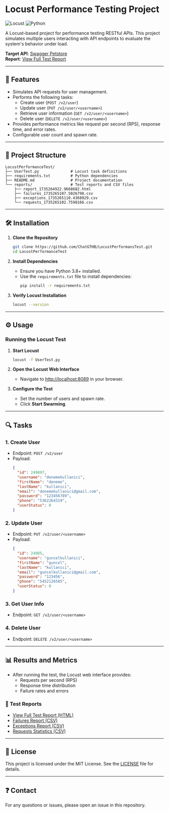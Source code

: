 # Locust Performance Testing Project

![Locust](https://img.shields.io/badge/Locust-Performance_Testing-2D6DB5?style=for-the-badge)
![Python](https://img.shields.io/badge/Python-3776AB?style=for-the-badge&logo=python&logoColor=white)

A Locust-based project for performance testing RESTful APIs. This project simulates multiple users interacting with API endpoints to evaluate the system's behavior under load.

**Target API**: [Swagger Petstore](https://petstore.swagger.io)  
**Report**: [View Full Test Report](./reports/report_1735264922.9668682.html)

---

## 🚀 Features

- Simulates API requests for user management.
- Performs the following tasks:
  - Create user (`POST /v2/user`)
  - Update user (`PUT /v2/user/<username>`)
  - Retrieve user information (`GET /v2/user/<username>`)
  - Delete user (`DELETE /v2/user/<username>`)
- Provides performance metrics like request per second (RPS), response time, and error rates.
- Configurable user count and spawn rate.

---

## 📂 Project Structure

```
LocustPerformanceTest/
├── UserTest.py              # Locust task definitions
├── requirements.txt         # Python dependencies
├── README.md                # Project documentation
└── reports/                 # Test reports and CSV files
    ├── report_1735264922.9668682.html
    ├── failures_1735265107.5026798.csv
    ├── exceptions_1735265110.4368029.csv
    └── requests_1735265102.7598166.csv
```

---

## 🛠️ Installation

1. **Clone the Repository**
   ```bash
   git clone https://github.com/ChatGTHB/LocustPerformansTest.git
   cd LocustPerformanceTest
   ```

2. **Install Dependencies**
   - Ensure you have Python 3.8+ installed.
   - Use the `requirements.txt` file to install dependencies:
     ```bash
     pip install -r requirements.txt
     ```

3. **Verify Locust Installation**
   ```bash
   locust --version
   ```

---

## ⚙️ Usage

### Running the Locust Test
1. **Start Locust**
   ```bash
   locust -f UserTest.py
   ```

2. **Open the Locust Web Interface**
   - Navigate to [http://localhost:8089](http://localhost:8089) in your browser.

3. **Configure the Test**
   - Set the number of users and spawn rate.
   - Click **Start Swarming**.

---

## 🔍 Tasks

### 1. **Create User**
   - Endpoint: `POST /v2/user`
   - Payload:
     ```json
     {
       "id": 249897,
       "username": "denemekullanici",
       "firstName": "deneme",
       "lastName": "kullanici",
       "email": "denemekullanici@gmail.com",
       "password": "123456789",
       "phone": "5362264319",
       "userStatus": 0
     }
     ```

### 2. **Update User**
   - Endpoint: `PUT /v2/user/<username>`
   - Payload:
     ```json
     {
       "id": 24985,
       "username": "guncelkullanici",
       "firstName": "guncel",
       "lastName": "kullanici",
       "email": "guncelkullanici@gmail.com",
       "password": "123456",
       "phone": "5452126585",
       "userStatus": 0
     }
     ```

### 3. **Get User Info**
   - Endpoint: `GET /v2/user/<username>`

### 4. **Delete User**
   - Endpoint: `DELETE /v2/user/<username>`

---

## 📊 Results and Metrics

- After running the test, the Locust web interface provides:
  - Requests per second (RPS)
  - Response time distribution
  - Failure rates and errors

### 📂 Test Reports

- [View Full Test Report (HTML)](./reports/report_1735264922.9668682.html)  
- [Failures Report (CSV)](./reports/failures_1735265107.5026798.csv)  
- [Exceptions Report (CSV)](./reports/exceptions_1735265110.4368029.csv)  
- [Requests Statistics (CSV)](./reports/requests_1735265102.7598166.csv)  

---

## 📝 License

This project is licensed under the MIT License. See the [LICENSE](LICENSE) file for details.

---

## ❓ Contact

For any questions or issues, please open an issue in this repository.

